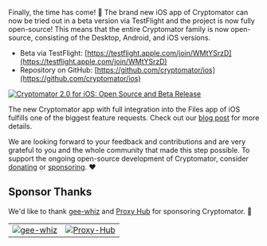 Finally, the time has come! :tada: The brand new iOS app of Cryptomator can now be tried out in a beta version via TestFlight and the project is now fully open-source! This means that the entire Cryptomator family is now open-source, consisting of the Desktop, Android, and iOS versions.

- Beta via TestFlight: [https://testflight.apple.com/join/WMtYSrzD](https://testflight.apple.com/join/WMtYSrzD)
- Repository on GitHub: [https://github.com/cryptomator/ios](https://github.com/cryptomator/ios)

<a href="https://cryptomator.org/blog/2021/06/30/ios-2.0-beta/">
  <img class="rounded" src="https://cryptomator.org/img/blog/ios-2.0-beta.png" alt="Cryptomator 2.0 for iOS: Open Source and Beta Release" />
</a>

The new Cryptomator app with full integration into the Files app of iOS fulfills one of the biggest feature requests. Check out our [blog post](https://cryptomator.org/blog/2021/06/30/ios-2.0-beta/) for more details.

We are looking forward to your feedback and contributions and are very grateful to you and the whole community that made this step possible. To support the ongoing open-source development of Cryptomator, consider [donating](https://cryptomator.org/donate/) or [sponsoring](https://cryptomator.org/sponsors/). :heart:

## Sponsor Thanks

We'd like to thank [gee-whiz](https://www.gee-whiz.de/) and [Proxy Hub](https://proxy-hub.com/) for sponsoring Cryptomator. :rocket:

<table class="my-16" cellspacing="16">
  <tr>
    <td class="pr-8"><a href="https://www.gee-whiz.de/"><img class="h-64" src="https://cryptomator.org/img/sponsors/geewhiz.svg" alt="gee-whiz"></a></td>
    <td class="pl-8"><a href="https://proxy-hub.com/"><img class="h-64" src="https://cryptomator.org/img/sponsors/proxyhub.svg" alt="Proxy-Hub"></a></td>
  </tr>
</table>

